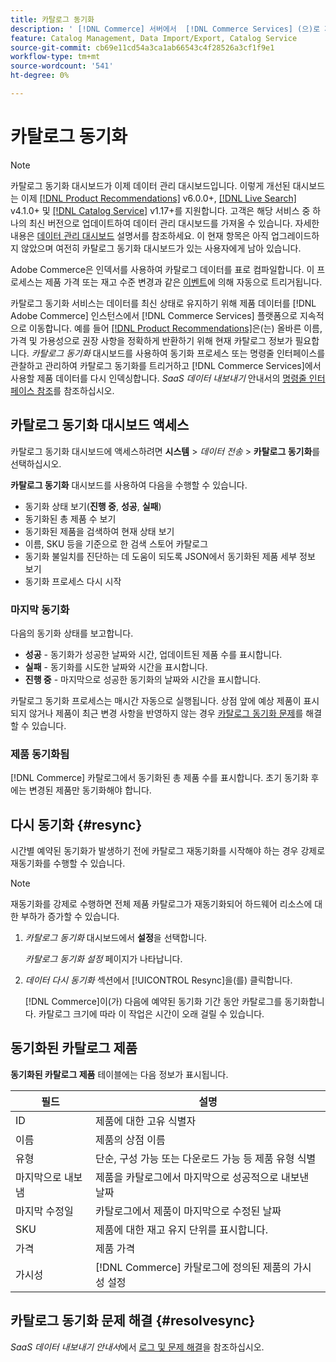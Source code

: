```yaml
---
title: 카탈로그 동기화
description: ' [!DNL Commerce] 서버에서  [!DNL Commerce Services] (으)로 제품 데이터를 내보내는 방법에 대해 알아봅니다.'
feature: Catalog Management, Data Import/Export, Catalog Service
source-git-commit: cb69e11cd54a3ca1ab66543c4f28526a3cf1f9e1
workflow-type: tm+mt
source-wordcount: '541'
ht-degree: 0%

---
```



# 카탈로그 동기화

>[!NOTE]
>
> 카탈로그 동기화 대시보드가 이제 데이터 관리 대시보드입니다. 이렇게 개선된 대시보드는 이제 [[!DNL Product Recommendations]](../product-recommendations/guide-overview.md) v6.0.0+, [[!DNL Live Search]](../live-search/overview.md) v4.1.0+ 및 [[!DNL Catalog Service]](../catalog-service/overview.md) v1.17+를 지원합니다. 고객은 해당 서비스 중 하나의 최신 버전으로 업데이트하여 데이터 관리 대시보드를 가져올 수 있습니다. 자세한 내용은 [데이터 관리 대시보드](https://experienceleague.adobe.com/docs/commerce-admin/systems/data-transfer/data-dashboard.html?lang=ko) 설명서를 참조하세요. 이 현재 항목은 아직 업그레이드하지 않았으며 여전히 카탈로그 동기화 대시보드가 있는 사용자에게 남아 있습니다.

Adobe Commerce은 인덱서를 사용하여 카탈로그 데이터를 표로 컴파일합니다. 이 프로세스는 제품 가격 또는 재고 수준 변경과 같은 [이벤트](https://experienceleague.adobe.com/docs/commerce-admin/systems/tools/index-management.html?lang=ko#events-that-trigger-full-reindexing)에 의해 자동으로 트리거됩니다.

카탈로그 동기화 서비스는 데이터를 최신 상태로 유지하기 위해 제품 데이터를 [!DNL Adobe Commerce] 인스턴스에서 [!DNL Commerce Services] 플랫폼으로 지속적으로 이동합니다. 예를 들어 [[!DNL Product Recommendations]](/help/product-recommendations/overview.md)은(는) 올바른 이름, 가격 및 가용성으로 권장 사항을 정확하게 반환하기 위해 현재 카탈로그 정보가 필요합니다. _카탈로그 동기화_ 대시보드를 사용하여 동기화 프로세스 또는 명령줄 인터페이스를 관찰하고 관리하여 카탈로그 동기화를 트리거하고 [!DNL Commerce Services]에서 사용할 제품 데이터를 다시 인덱싱합니다. _SaaS 데이터 내보내기_ 안내서의 [명령줄 인터페이스 참조](../data-export/data-export-cli-commands.md)를 참조하십시오.

## 카탈로그 동기화 대시보드 액세스

카탈로그 동기화 대시보드에 액세스하려면 **시스템** > _데이터 전송_ > **카탈로그 동기화**&#x200B;를 선택하십시오.

**카탈로그 동기화** 대시보드를 사용하여 다음을 수행할 수 있습니다.

- 동기화 상태 보기(**진행 중**, **성공**, **실패**)
- 동기화된 총 제품 수 보기
- 동기화된 제품을 검색하여 현재 상태 보기
- 이름, SKU 등을 기준으로 한 검색 스토어 카탈로그
- 동기화 불일치를 진단하는 데 도움이 되도록 JSON에서 동기화된 제품 세부 정보 보기
- 동기화 프로세스 다시 시작

### 마지막 동기화

다음의 동기화 상태를 보고합니다.

- **성공** - 동기화가 성공한 날짜와 시간, 업데이트된 제품 수를 표시합니다.
- **실패** - 동기화를 시도한 날짜와 시간을 표시합니다.
- **진행 중** - 마지막으로 성공한 동기화의 날짜와 시간을 표시합니다.

카탈로그 동기화 프로세스는 매시간 자동으로 실행됩니다. 상점 앞에 예상 제품이 표시되지 않거나 제품이 최근 변경 사항을 반영하지 않는 경우 [카탈로그 동기화 문제](#resolvesync)를 해결할 수 있습니다.

### 제품 동기화됨

[!DNL Commerce] 카탈로그에서 동기화된 총 제품 수를 표시합니다. 초기 동기화 후에는 변경된 제품만 동기화해야 합니다.

## 다시 동기화 {#resync}

시간별 예약된 동기화가 발생하기 전에 카탈로그 재동기화를 시작해야 하는 경우 강제로 재동기화를 수행할 수 있습니다.

>[!NOTE]
>
> 재동기화를 강제로 수행하면 전체 제품 카탈로그가 재동기화되어 하드웨어 리소스에 대한 부하가 증가할 수 있습니다.

1. _카탈로그 동기화_ 대시보드에서 **설정**&#x200B;을 선택합니다.

   _카탈로그 동기화 설정_ 페이지가 나타납니다.

1. _데이터 다시 동기화_ 섹션에서 [!UICONTROL Resync]을(를) 클릭합니다.

   [!DNL Commerce]이(가) 다음에 예약된 동기화 기간 동안 카탈로그를 동기화합니다. 카탈로그 크기에 따라 이 작업은 시간이 오래 걸릴 수 있습니다.

## 동기화된 카탈로그 제품

**동기화된 카탈로그 제품** 테이블에는 다음 정보가 표시됩니다.

| 필드 | 설명 |
|---|---|
| ID | 제품에 대한 고유 식별자 |
| 이름 | 제품의 상점 이름 |
| 유형 | 단순, 구성 가능 또는 다운로드 가능 등 제품 유형 식별 |
| 마지막으로 내보냄 | 제품을 카탈로그에서 마지막으로 성공적으로 내보낸 날짜 |
| 마지막 수정일 | 카탈로그에서 제품이 마지막으로 수정된 날짜 |
| SKU | 제품에 대한 재고 유지 단위를 표시합니다. |
| 가격 | 제품 가격 |
| 가시성 | [!DNL Commerce] 카탈로그에 정의된 제품의 가시성 설정 |

## 카탈로그 동기화 문제 해결 {#resolvesync}

_SaaS 데이터 내보내기 안내서_&#x200B;에서 [로그 및 문제 해결](../data-export/troubleshooting-logging.md#troubleshooting)을 참조하십시오.
